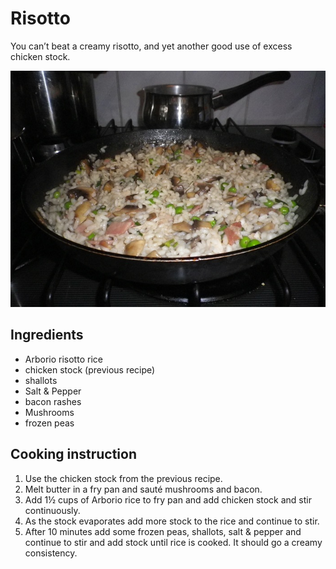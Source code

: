 # Risotto

You can’t beat a creamy risotto, and yet another good use of excess chicken stock.

![Risotto](../.gitbook/assets/risotto-mushroom-bacon.jpg)

## Ingredients

* Arborio risotto rice
* chicken stock \(previous recipe\)
* shallots
* Salt & Pepper
* bacon rashes
* Mushrooms
* frozen peas

## Cooking instruction

1. Use the chicken stock from the previous recipe.
2. Melt butter in a fry pan and sauté mushrooms and bacon.
3. Add 1½ cups of Arborio rice to fry pan and add chicken stock and stir continuously.
4. As the stock evaporates add more stock to the rice and continue to stir.
5. After 10 minutes add some frozen peas, shallots, salt & pepper and continue to stir and add stock until rice is cooked.  It should go a creamy consistency. 

